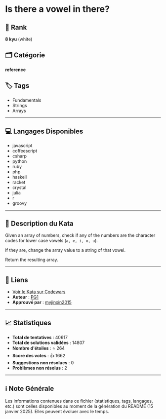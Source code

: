 # Is there a vowel in there?

## 🏅 Rank
**8 kyu** (white)

## 🗂️ Catégorie
**reference**

## 🏷️ Tags
- Fundamentals
- Strings
- Arrays

---

## 💻 Langages Disponibles
- javascript
- coffeescript
- csharp
- python
- ruby
- php
- haskell
- racket
- crystal
- julia
- r
- groovy

---

## 📜 Description du Kata

Given an array of numbers, check if any of the numbers are the character codes for lower case vowels (`a, e, i, o, u`).

If they are, change the array value to a string of that vowel.

Return the resulting array.

---

## 🔗 Liens
- [Voir le Kata sur Codewars](https://www.codewars.com/kata/57cff961eca260b71900008f)
- **Auteur** : [PG1](https://www.codewars.com/users/PG1)
- **Approuvé par** : [myjinxin2015](https://www.codewars.com/users/myjinxin2015)

---

## 📈 Statistiques
- **Total de tentatives** : 40617
- **Total de solutions validées** : 14807
- **Nombre d'étoiles** : ⭐ 264
- **Score des votes** : 👍 1662
- **Suggestions non résolues** : 0
- **Problèmes non résolus** : 2

---

## ℹ️ Note Générale
Les informations contenues dans ce fichier (statistiques, tags, langages, etc.) sont celles disponibles au moment de la génération du README (15 janvier 2025). Elles peuvent évoluer avec le temps.
